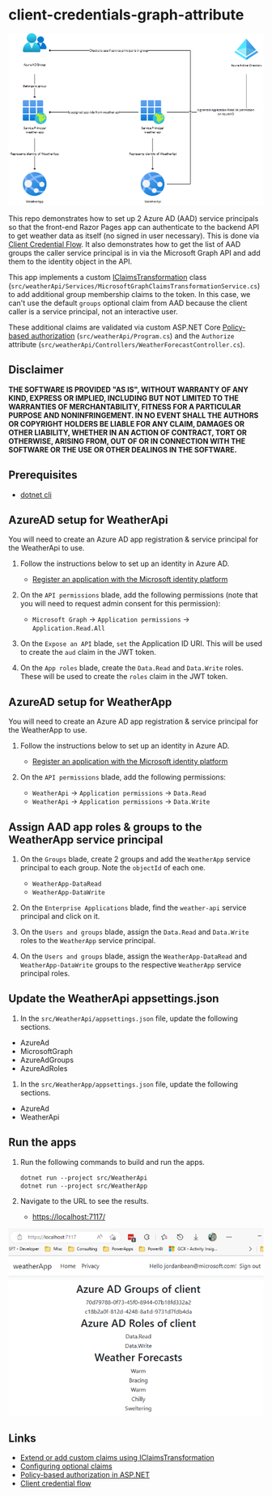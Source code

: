 # client-credentials-graph-attribute

![architecture](./.img/architecture.png)

This repo demonstrates how to set up 2 Azure AD (AAD) service principals so that the front-end Razor Pages app can authenticate to the backend API to get weather data as itself (no signed in user necessary). This is done via [Client Credential Flow](https://learn.microsoft.com/en-us/azure/active-directory/develop/v2-oauth2-client-creds-grant-flow). It also demonstrates how to get the list of AAD groups the caller service principal is in via the Microsoft Graph API and add them to the identity object in the API.

This app implements a custom [IClaimsTransformation](https://learn.microsoft.com/en-us/aspnet/core/security/authentication/claims?view=aspnetcore-7.0#extend-or-add-custom-claims-using-iclaimstransformation) class (`src/weatherApi/Services/MicrosoftGraphClaimsTransformationService.cs`) to add additional group membership claims to the token. In this case, we can't use the default `groups` optional claim from AAD because the client caller is a service principal, not an interactive user.

These additional claims are validated via custom ASP.NET Core [Policy-based authorization](https://learn.microsoft.com/en-us/aspnet/core/security/authorization/policies?view=aspnetcore-7.0) (`src/weatherApi/Program.cs`) and the `Authorize` attribute (`src/weatherApi/Controllers/WeatherForecastController.cs`).

## Disclaimer

**THE SOFTWARE IS PROVIDED "AS IS", WITHOUT WARRANTY OF ANY KIND, EXPRESS OR IMPLIED, INCLUDING BUT NOT LIMITED TO THE WARRANTIES OF MERCHANTABILITY, FITNESS FOR A PARTICULAR PURPOSE AND NONINFRINGEMENT. IN NO EVENT SHALL THE AUTHORS OR COPYRIGHT HOLDERS BE LIABLE FOR ANY CLAIM, DAMAGES OR OTHER LIABILITY, WHETHER IN AN ACTION OF CONTRACT, TORT OR OTHERWISE, ARISING FROM, OUT OF OR IN CONNECTION WITH THE SOFTWARE OR THE USE OR OTHER DEALINGS IN THE SOFTWARE.**

## Prerequisites

- [dotnet cli](https://learn.microsoft.com/en-us/dotnet/core/tools/)

## AzureAD setup for WeatherApi

You will need to create an Azure AD app registration & service principal for the WeatherApi to use.

1.  Follow the instructions below to set up an identity in Azure AD.

    - [Register an application with the Microsoft identity platform](https://docs.microsoft.com/en-us/azure/active-directory/develop/quickstart-register-app)

1.  On the `API permissions` blade, add the following permissions (note that you will need to request admin consent for this permission):

    - `Microsoft Graph` -> `Application permissions` -> `Application.Read.All`

1.  On the `Expose an API` blade, `set` the Application ID URI. This will be used to create the `aud` claim in the JWT token.

1.  On the `App roles` blade, create the `Data.Read` and `Data.Write` roles. These will be used to create the `roles` claim in the JWT token.

## AzureAD setup for WeatherApp

You will need to create an Azure AD app registration & service principal for the WeatherApp to use.

1.  Follow the instructions below to set up an identity in Azure AD.

    - [Register an application with the Microsoft identity platform](https://docs.microsoft.com/en-us/azure/active-directory/develop/quickstart-register-app)

1.  On the `API permissions` blade, add the following permissions:

    - `WeatherApi` -> `Application permissions` -> `Data.Read`
    - `WeatherApi` -> `Application permissions` -> `Data.Write`

## Assign AAD app roles & groups to the WeatherApp service principal

1.  On the `Groups` blade, create 2 groups and add the `WeatherApp` service principal to each group. Note the `objectId` of each one.

    - `WeatherApp-DataRead`
    - `WeatherApp-DataWrite`

1.  On the `Enterprise Applications` blade, find the `weather-api` service principal and click on it.

1.  On the `Users and groups` blade, assign the `Data.Read` and `Data.Write` roles to the `WeatherApp` service principal.

1.  On the `Users and groups` blade, assign the `WeatherApp-DataRead` and `WeatherApp-DataWrite` groups to the respective `WeatherApp` service principal roles.

## Update the WeatherApi appsettings.json

1.  In the `src/WeatherApi/appsettings.json` file, update the following sections.

  - AzureAd
  - MicrosoftGraph
  - AzureAdGroups
  - AzureAdRoles

1. In the `src/WeatherApp/appsettings.json` file, update the following sections.

  - AzureAd
  - WeatherApi

## Run the apps

1.  Run the following commands to build and run the apps.

    ```shell
    dotnet run --project src/WeatherApi
    dotnet run --project src/WeatherApp
    ```

1.  Navigate to the URL to see the results.

    - [https://localhost:7117/](https://localhost:7117/)

![weatherApp](.img/weatherApp.png)

## Links

- [Extend or add custom claims using IClaimsTransformation](https://learn.microsoft.com/en-us/aspnet/core/security/authentication/claims?view=aspnetcore-7.0#extend-or-add-custom-claims-using-iclaimstransformation)
- [Configuring optional claims](https://learn.microsoft.com/en-us/azure/active-directory/develop/active-directory-optional-claims#configuring-optional-claims)
- [Policy-based authorization in ASP.NET](https://learn.microsoft.com/en-us/aspnet/core/security/authorization/policies?view=aspnetcore-7.0)
- [Client credential flow](https://learn.microsoft.com/en-us/azure/active-directory/develop/v2-oauth2-client-creds-grant-flow)